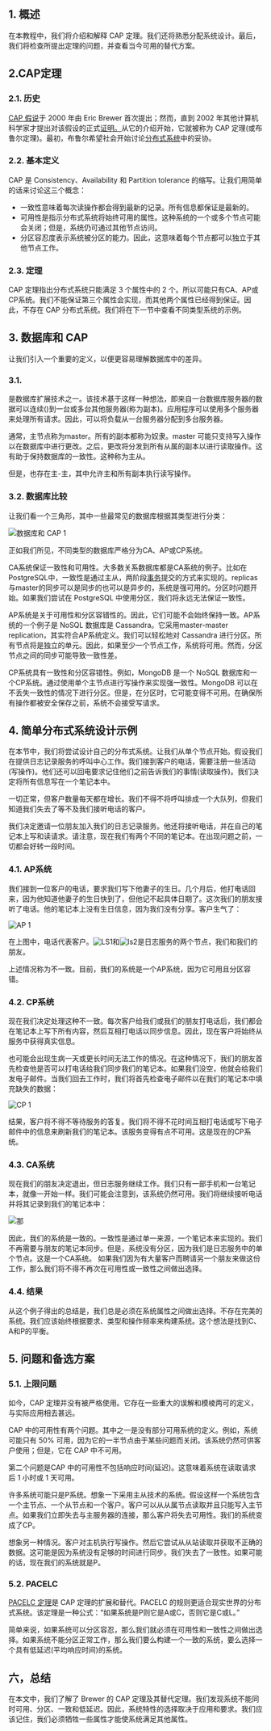 ## 1. 概述

在本教程中，我们将介绍和解释 CAP 定理。我们还将熟悉分配系统设计。最后，我们将检查所提出定理的问题，并查看当今可用的替代方案。

## 2.CAP定理

### 2.1. 历史

[CAP 假说](https://people.eecs.berkeley.edu/~brewer/cs262b-2004/PODC-keynote.pdf)于 2000 年由 Eric Brewer 首次提出；然而，直到 2002 年其他计算机科学家才提出对该假设的正式[证明。](https://mwhittaker.github.io/blog/an_illustrated_proof_of_the_cap_theorem/)从它的介绍开始，它就被称为 CAP 定理(或布鲁尔定理)。最初，布鲁尔希望社会开始讨论[分布式系统](https://www.baeldung.com/cs/distributed-systems-guide)中的妥协。

### 2.2. 基本定义

CAP 是 Consistency、Availability 和 Partition tolerance 的缩写。让我们用简单的话来讨论这三个概念：

-   一致性意味着每次读操作都会得到最新的记录。所有信息都保证是最新的。
-   可用性是指示分布式系统将始终可用的属性。这种系统的一个或多个节点可能会关闭；但是，系统仍可通过其他节点访问。
-   分区容忍度表示系统被分区的能力。因此，这意味着每个节点都可以独立于其他节点工作。

### 2.3. 定理

CAP 定理指出分布式系统只能满足 3 个属性中的 2 个。所以可能只有CA、AP或CP系统。我们不能保证第三个属性会实现，而其他两个属性已经得到保证。因此，不存在 CAP 分布式系统。我们将在下一节中查看不同类型系统的示例。

## 3. 数据库和 CAP

让我们引入一个重要的定义，以便更容易理解数据库中的差异。

### 3.1. 

是数据库扩展技术之一。该技术基于这样一种想法，即来自一台数据库服务器的数据可以连续()到一台或多台其他服务器(称为副本)。应用程序可以使用多个服务器来处理所有请求。因此，可以将负载从一台服务器分配到多台服务器。

通常，主节点称为master。所有的副本都称为奴隶。master 可能只支持写入操作以在数据库中进行更改。之后，更改将分发到所有从属的副本以进行读取操作。这有助于保持数据库的一致性。这种称为主从。

但是，也存在主-主，其中允许主和所有副本执行读写操作。

### 3.2. 数据库比较

让我们看一个三角形，其中一些最常见的数据库根据其类型进行分类：

![数据库和 CAP 1](https://www.baeldung.com/wp-content/uploads/sites/4/2021/03/Databases-and-CAP-1-300x277.jpg)

正如我们所见，不同类型的数据库严格分为CA、AP或CP系统。

CA系统保证一致性和可用性。大多数关系数据库都是CA系统的例子。比如在PostgreSQL中，一致性是通过主从，两阶段[事务](https://www.baeldung.com/transactions-intro)提交的方式来实现的。replicas与master的同步可以是同步的也可以是异步的，系统是强可用的。分区时问题开始。如果我们尝试在 PostgreSQL 中使用分区，我们将永远无法保证一致性。

AP系统是关于可用性和分区容错性的。因此，它们可能不会始终保持一致。AP系统的一个例子是 NoSQL 数据库是 Cassandra。它采用master-master replication，其实符合AP系统定义。我们可以轻松地对 Cassandra 进行分区。所有节点将是独立的单元。因此，如果至少一个节点工作，系统将可用。然而，分区节点之间的同步可能导致一致性差。

CP系统具有一致性和分区容错性。例如，MongoDB 是一个 NoSQL 数据库和一个CP系统。通过使用单个主节点进行写操作来实现强一致性。MongoDB 可以在不丢失一致性的情况下进行分区。但是，在分区时，它可能变得不可用。在确保所有操作都被安全保存之前，系统不会接受写请求。

## 4. 简单分布式系统设计示例

在本节中，我们将尝试设计自己的分布式系统。让我们从单个节点开始。假设我们在提供日志记录服务的呼叫中心工作。我们接到客户的电话，需要注册一些活动(写操作)。他们还可以回电要求记住他们之前告诉我们的事情(读取操作)。我们决定将所有信息写在一个笔记本中。

一切正常，但客户数量每天都在增长。我们不得不将呼叫排成一个大队列，但我们知道我们失去了等不及我们接听电话的客户。

我们决定邀请一位朋友加入我们的日志记录服务。他还将接听电话，并在自己的笔记本上写和读请求。请注意，现在我们有两个不同的笔记本。在出现问题之前，一切都会好转一段时间。

### 4.1. AP系统

我们接到一位客户的电话，要求我们写下他妻子的生日。几个月后，他打电话回来，因为他知道他妻子的生日快到了，但他记不起具体日期了。这次我们的朋友接听了电话。他的笔记本上没有生日信息，因为我们没有分享。客户生气了：

![AP 1](https://www.baeldung.com/wp-content/uploads/sites/4/2021/03/AP-1-300x216.jpg)

在上图中，电话代表客户。![LS1](https://www.baeldung.com/wp-content/ql-cache/quicklatex.com-ae7ec83d702e392c08e8688e7b4324db_l3.svg)和![ls2](https://www.baeldung.com/wp-content/ql-cache/quicklatex.com-a02301021306fde27ab0e27a943da724_l3.svg)是日志服务的两个节点，我们和我们的朋友。

上述情况称为不一致。目前，我们的系统是一个AP系统，因为它可用且分区容错。

### 4.2. CP系统

现在我们决定处理这种不一致。每次客户给我们或我们的朋友打电话后，我们都会在笔记本上写下所有内容，然后互相打电话以同步信息。因此，现在客户将始终从服务中获得真实信息。

也可能会出现生病一天或更长时间无法工作的情况。在这种情况下，我们的朋友首先检查他是否可以打电话给我们同步我们的笔记本。如果我们没空，他就会给我们发电子邮件。当我们回去工作时，我们将首先检查电子邮件以在我们的笔记本中填充缺失的数据：

![CP 1](https://www.baeldung.com/wp-content/uploads/sites/4/2021/03/CP-1-300x126.jpg)

结果，客户将不得不等待服务的答复。我们将不得不花时间互相打电话或写下电子邮件中的信息来刷新我们的笔记本。该服务变得有点不可用。这是现在的CP系统。

### 4.3. CA系统

现在我们的朋友决定退出，但日志服务继续工作。我们只有一部手机和一台笔记本，就像一开始一样。我们可能会注意到，该系统仍然可用。我们将继续接听电话并将其记录到我们的笔记本中：

![那](https://www.baeldung.com/wp-content/uploads/sites/4/2021/03/CA-300x116.jpg)

因此，我们的系统是一致的。一致性是通过单一来源，一个笔记本来实现的。我们不再需要与朋友的笔记本同步。但是，系统没有分区，因为我们是日志服务中的单个节点。这是一个CA系统。 如果我们因为有大量客户而聘请另一个朋友来做这份工作，那么我们将不得不再次在可用性或一致性之间做出选择。

### 4.4. 结果

从这个例子得出的总结是，我们总是必须在系统属性之间做出选择。不存在完美的系统。我们应该始终根据要求、类型和操作频率来构建系统。这个想法是找到C、A和P的平衡。

## 5. 问题和备选方案

### 5.1. 上限问题

如今，CAP 定理并没有被严格使用。它存在一些重大的误解和模棱两可的定义，与实际应用相去甚远。

CAP 中的可用性有两个问题。其中之一是没有部分可用系统的定义。例如，系统可能只有 50% 可用，因为它的一半节点由于某些问题而关闭。该系统仍然可供客户使用；但是，它在 CAP 中不可用。

第二个问题是CAP 中的可用性不包括响应时间(延迟)。这意味着系统在读取请求后 1 小时或 1 天可用。

许多系统可能只是P系统。想象一下采用主从技术的系统。假设这样一个系统包含一个主节点、一个从节点和一个客户。客户可以从从属节点读取并且只能写入主节点。如果我们立即失去与主服务器的连接，那么客户将失去可用性。我们的系统变成了CP。

想象另一种情况。客户对主机执行写操作。然后它尝试从从站读取并获取不正确的数据。这可能是因为系统没有足够的时间进行同步。我们失去了一致性。如果可能的话，现在我们的系统就是P。

### 5.2. PACELC

[PACELC 定理](https://en.wikipedia.org/wiki/PACELC_theorem)是 CAP 定理的扩展和替代。PACELC 的规则更适合现实世界的分布式系统。该定理是一种公式：“如果系统是P则它是A或C，否则它是C或L。”

简单来说，如果系统可以分区容忍，那么我们就必须在可用性和一致性之间做出选择。如果系统不能分区正常工作，那么我们要么构建一个一致的系统，要么选择一个具有低延迟(平均响应时间)的系统。

## 六，总结

在本文中，我们了解了 Brewer 的 CAP 定理及其替代定理。我们发现系统不能同时可用、分区、一致和低延迟。因此，系统特性的选择取决于应用和要求。我们应该记住，我们必须牺牲一些属性才能使系统满足其他属性。